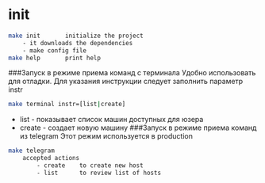 init
====
```bash
make init       initialize the project
    - it downloads the dependencies
    - make config file
make help       print help
```

###Запуск в режиме приема команд с терминала
Удобно использовать для отладки. Для указания инструкции следует заполнить параметр instr
```bash
make terminal instr=[list|create]
```
* list - показывает список машин доступных для юзера
* create - создает новую машину
###Запуск в режиме приема команд из telegram
Этот режим используется в production
```bash
make telegram
    accepted actions
        - create    to create new host
        - list      to review list of hosts
```